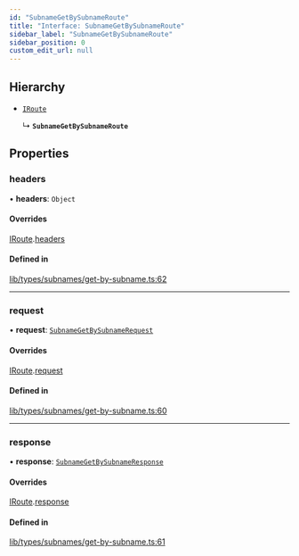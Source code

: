 ```yaml
---
id: "SubnameGetBySubnameRoute"
title: "Interface: SubnameGetBySubnameRoute"
sidebar_label: "SubnameGetBySubnameRoute"
sidebar_position: 0
custom_edit_url: null
---
```


## Hierarchy

- [`IRoute`](IRoute.md)

  ↳ **`SubnameGetBySubnameRoute`**

## Properties

### headers

• **headers**: `Object`

#### Overrides

[IRoute](IRoute.md).[headers](IRoute.md#headers)

#### Defined in

[lib/types/subnames/get-by-subname.ts:62](https://github.com/JustaName-id/JustaName-sdk/blob/d3b91b5/packages/@justaname.id/sdk/src/lib/types/subnames/get-by-subname.ts#L62)

___

### request

• **request**: [`SubnameGetBySubnameRequest`](SubnameGetBySubnameRequest.md)

#### Overrides

[IRoute](IRoute.md).[request](IRoute.md#request)

#### Defined in

[lib/types/subnames/get-by-subname.ts:60](https://github.com/JustaName-id/JustaName-sdk/blob/d3b91b5/packages/@justaname.id/sdk/src/lib/types/subnames/get-by-subname.ts#L60)

___

### response

• **response**: [`SubnameGetBySubnameResponse`](SubnameGetBySubnameResponse.md)

#### Overrides

[IRoute](IRoute.md).[response](IRoute.md#response)

#### Defined in

[lib/types/subnames/get-by-subname.ts:61](https://github.com/JustaName-id/JustaName-sdk/blob/d3b91b5/packages/@justaname.id/sdk/src/lib/types/subnames/get-by-subname.ts#L61)
